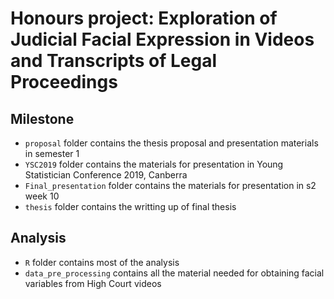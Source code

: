 # Honours project: Exploration of Judicial Facial Expression in Videos and Transcripts of Legal Proceedings

## Milestone

- `proposal` folder contains the thesis proposal and presentation materials in semester 1
- `YSC2019` folder contains the materials for presentation in Young Statistician Conference 2019, Canberra
- `Final_presentation` folder contains the materials for presentation in s2 week 10
- `thesis` folder contains the writting up of final thesis

## Analysis
- `R` folder contains most of the analysis
- `data_pre_processing` contains all the material needed for obtaining facial variables from High Court videos
